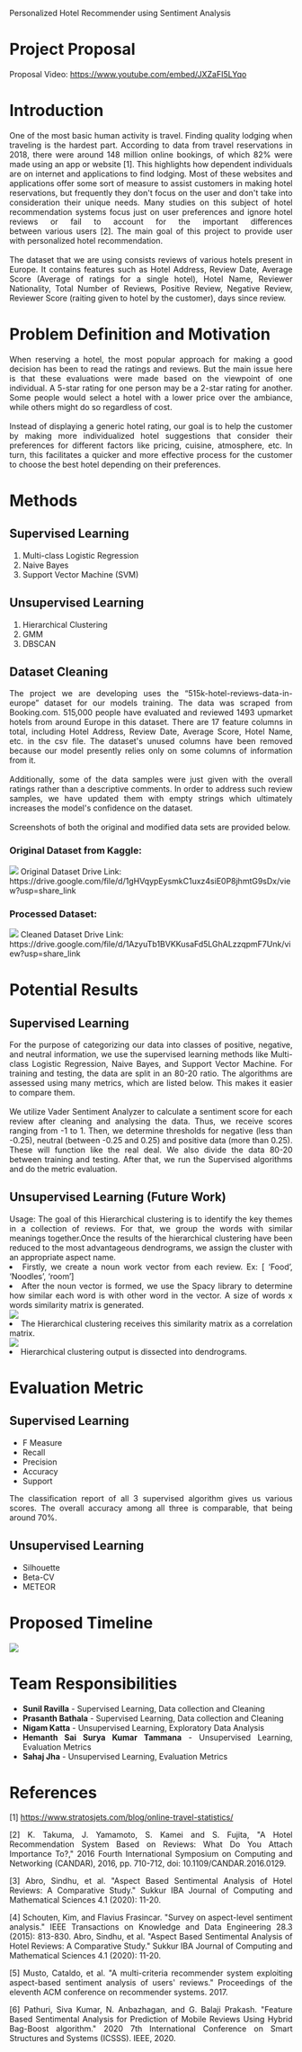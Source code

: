 Personalized Hotel Recommender using Sentiment Analysis
# Project Proposal
Proposal Video: https://www.youtube.com/embed/JXZaFI5LYqo

# Introduction
<div align ="justify"> One of the most basic human activity is travel. Finding quality lodging when traveling is the hardest part. According to data from travel reservations in 2018, there were around 148 million online bookings, of which 82% were made using an app or website [1]. This highlights how dependent individuals are on internet and applications to find lodging. Most of these websites and applications offer some sort of measure to assist customers in making hotel reservations, but frequently they don't focus on the user and don't take into consideration their unique needs. Many studies on this subject of hotel recommendation systems focus just on user preferences and ignore hotel reviews or fail to account for the important differences between various users [2]. The main goal of this project to provide user with personalized  hotel recommendation.
<br>
<br>
The dataset that we are using consists reviews of various hotels present in Europe. It contains features such as Hotel Address, Review Date, Average Score (Average of ratings for a single hotel), Hotel Name, Reviewer Nationality, Total Number of Reviews, Positive Review, Negative Review, Reviewer Score (raiting given to hotel by the customer), days since review.
</div>

# Problem Definition and Motivation
<div align ="justify"> When reserving a hotel, the most popular approach for making a good decision has been to read the ratings and reviews. But the main issue here is that these evaluations were made based on the viewpoint of one individual. A 5-star rating for one person may be a 2-star rating for another. Some people would select a hotel with a lower price over the ambiance, while others might do so regardless of cost. 
<br>
<br>
Instead of displaying a generic hotel rating, our goal is to help the customer by making more individualized hotel suggestions that consider their preferences for different factors like pricing, cuisine, atmosphere, etc. In turn, this facilitates a quicker and more effective process for the customer to choose the best hotel depending on their preferences.
</div>

# Methods
## Supervised Learning
<ol>
  <li>Multi-class Logistic Regression</li>
  <li>Naive Bayes</li>
  <li>Support Vector Machine (SVM)</li>
  <!--
  <li>Random Forest Classifier</li>
  -->
</ol>

## Unsupervised Learning
<ol>
  <li>Hierarchical Clustering</li>
  <li>GMM</li>
  <li>DBSCAN</li>
</ol>

## Dataset Cleaning
<div align ="justify"> The project we are developing uses the “515k-hotel-reviews-data-in-europe” dataset for our models training. The data was scraped from Booking.com. 515,000 people have evaluated and reviewed 1493 upmarket hotels from around Europe in this dataset. There are 17 feature columns in total, including Hotel Address, Review Date, Average Score, Hotel Name, etc. in the csv file. The dataset's unused columns have been removed because our model presently relies only on some columns of information from it.
<br>
<br>
Additionally, some of the data samples were just given with the overall ratings rather than a descriptive comments. In order to address such review samples, we have updated them with empty strings which ultimately increases the model's confidence on the dataset.
<br>
<br>
Screenshots of both the original and modified data sets are provided below.
</div>



### Original Dataset from Kaggle:
<img src="OriginalSnippet.jpg">
Original Dataset Drive Link: https://drive.google.com/file/d/1gHVqypEysmkC1uxz4siE0P8jhmtG9sDx/view?usp=share_link

### Processed Dataset:
<img src="CleanedDataFrame.jpg">
Cleaned Dataset Drive Link: https://drive.google.com/file/d/1AzyuTb1BVKKusaFd5LGhALzzqpmF7Unk/view?usp=share_link


# Potential Results

## Supervised Learning
<!--
<ul>
  <li>Build a Sentiment classifier to tag the reviews into positive, negative, and neutral categories with an accuracy of 60 – 70 %.</li>
  <li>Analyze it with different classification algorithms.</li>
</ul>
-->
<div align ="justify"> For the purpose of categorizing our data into classes of positive, negative, and neutral information, we use the supervised learning methods like Multi-class Logistic Regression, Naive Bayes, and Support Vector Machine. For training and testing, the data are split in an 80-20 ratio. The algorithms are assessed using many metrics, which are listed below. This makes it easier to compare them.
<br>
<br>
<div align ="justify"> We utilize Vader Sentiment Analyzer to calculate a sentiment score for each review after cleaning and analysing the data. Thus, we receive scores ranging from -1 to 1. Then, we determine thresholds for negative (less than -0.25), neutral (between -0.25 and 0.25) and positive data (more than 0.25). These will function like the real deal. We also divide the data 80-20 between training and testing. After that, we run the Supervised algorithms and do the metric evaluation.
  
  
## Unsupervised Learning (Future Work)

  <!-- <li>Build a Hotel Recommendation system based on the categories of the reviews.</li>
  <li>Ability to provide the best hotels based on the user preferences.</li>
  <li>Examine it with various clustering Techniques.</li>
  -->
  <div align ="justify">  Usage:
  The goal of this Hierarchical clustering is to identify the key themes in a collection of reviews. For that, we group the words with similar meanings             
  together.Once the results of the hierarchical clustering have been reduced to the most advantageous dendrograms, we assign the cluster with an appropriate aspect 
  name.
  <li>Firstly, we create a noun work vector from each review. Ex: [ ‘Food’, ‘Noodles’, ‘room’] </li>
  <li>After the noun vector is formed, we use the Spacy library to determine how similar each word is with other word in the vector. A size of words x words similarity   matrix is generated.</li>
  <img src="correlation.png">
  <li>The Hierarchical clustering receives this similarity matrix as a correlation matrix.</li>
  <img src="Hierar.png">
  <li>Hierarchical clustering output is dissected into dendrograms.</li>


# Evaluation Metric
  
## Supervised Learning
  
<ul>
  <li>F Measure </li>
  <li>Recall </li>
  <li>Precision</li>
  <li>Accuracy</li>
  <li>Support</li>
 </ul>
 
  <div align ="justify"> The classification report of all 3 supervised algorithm gives us various scores. The overall accuracy among all three is comparable, that being around 70%. 
  
 ## Unsupervised Learning 
 <ul>
  <li>Silhouette</li>
  <li>Beta-CV</li>
  <li>METEOR</li>
</ul>

# Proposed Timeline
<a href="Ganntchart.xlsx" download>
  <img src="gannt.png">
</a>

# Team Responsibilities
<ul>
  <li><strong>Sunil Ravilla</strong> - Supervised Learning, Data collection and Cleaning</li>
  <li><strong>Prasanth Bathala</strong> - Supervised Learning, Data collection and Cleaning</li>
  <li><strong>Nigam Katta</strong> - Unsupervised Learning, Exploratory Data Analysis</li>
  <li><strong>Hemanth Sai Surya Kumar Tammana</strong> - Unsupervised Learning, Evaluation Metrics</li>
  <li><strong>Sahaj Jha</strong> - Unsupervised Learning, Evaluation Metrics</li>
</ul>


# References
[1] https://www.stratosjets.com/blog/online-travel-statistics/

[2] K. Takuma, J. Yamamoto, S. Kamei and S. Fujita, "A Hotel Recommendation System Based on Reviews: What Do You Attach Importance To?," 2016 Fourth International Symposium on Computing and Networking (CANDAR), 2016, pp. 710-712, doi: 10.1109/CANDAR.2016.0129.

[3] Abro, Sindhu, et al. "Aspect Based Sentimental Analysis of Hotel Reviews: A Comparative Study." Sukkur IBA Journal of Computing and Mathematical Sciences 4.1 (2020): 11-20.

[4] Schouten, Kim, and Flavius Frasincar. "Survey on aspect-level sentiment analysis." IEEE Transactions on Knowledge and Data Engineering 28.3 (2015): 813-830.
Abro, Sindhu, et al. "Aspect Based Sentimental Analysis of Hotel Reviews: A Comparative Study." Sukkur IBA Journal of Computing and Mathematical Sciences 4.1 (2020): 11-20.

[5] Musto, Cataldo, et al. "A multi-criteria recommender system exploiting aspect-based sentiment analysis of users' reviews." Proceedings of the eleventh ACM conference on recommender systems. 2017.

[6] Pathuri, Siva Kumar, N. Anbazhagan, and G. Balaji Prakash. "Feature Based Sentimental Analysis for Prediction of Mobile Reviews Using Hybrid Bag-Boost algorithm." 2020 7th International Conference on Smart Structures and Systems (ICSSS). IEEE, 2020.
